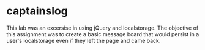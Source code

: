# captainslog

This lab was an excersise in using jQuery and localstorage. The objective of this assignment was to create
a basic message board that would persist in a user's localstorage even if they left the page and came back.
